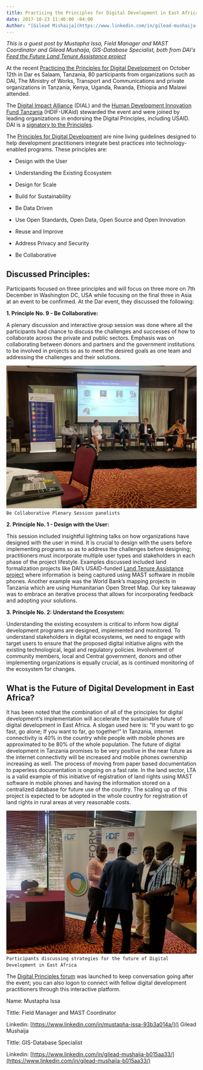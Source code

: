 ```yaml
---
title: Practicing the Principles for Digital Development in East Africa
date: 2017-10-23 11:46:00 -04:00
Author: "[Gilead Mishaija](https://www.linkedin.com/in/gilead-mushaija-b015aa33/)"
---
```


*This is a guest post by Mustapha Issa, Field Manager and MAST Coordinator and Gilead Mushaija, GIS-Database Specialist, both from DAI's [Feed the Future Land Tenure Assistance project](https://www.dai.com/our-work/projects/tanzania-feed-future-tanzania-land-tenure-assistance-lta)*

At the recent [Practicing the Principles for Digital Development](https://www.eventbrite.com/e/practicing-the-principles-for-digital-development-in-east-africa-tickets-37822273438) on October 12th in Dar es Salaam, Tanzania, 80 participants from organizations such as DAI, The Ministry of Works, Transport and Communications and private organizations in Tanzania, Kenya, Uganda, Rwanda, Ethiopia and Malawi attended.

The [Digital Impact Alliance](https://digitalimpactalliance.org/) (DIAL) and the [Human Development Innovation Fund Tanzania](http://www.hdif-tz.org/) (HDIF-UKAid) stewarded the event and were joined by leading organizations in endorsing the Digital Principles, including USAID. DAI is a [signatory to the Principles](https://digitalprinciples.org/endorse/endorsers/).

The [Principles for Digital Development](https://digitalprinciples.org/) are nine living guidelines designed to help development practitioners integrate best practices into technology-enabled programs. These principles are:

* Design with the User

* Understanding the Existing Ecosystem

* Design for Scale

* Build for Sustainability

* Be Data Driven

* Use Open Standards, Open Data, Open Source and Open Innovation

* Reuse and Improve

* Address Privacy and Security

* Be Collaborative

## Discussed Principles:

Participants focused on three principles and will focus on three more on 7th December in Washington DC, USA while focusing on the final three in Asia at an event to be confirmed.  At the Dar event, they discussed the following:

**1. Principle No. 9 - Be Collaborative:**

A plenary discussion and interactive group session was done where all the participants had chance to discuss the challenges and successes of how to collaborate across the private and public sectors. Emphasis was on collaborating between donors and partners and the government institutions to be involved in projects so as to meet the desired goals as one team and addressing the challenges and their solutions.

![principles photo 1.png](/uploads/principles%20photo%201.png)`Be Collaborative Plenary Session panelists`

**2. Principle No. 1 - Design with the User:**

This session included insightful lightning talks on how organizations have designed with the user in mind. It is crucial to design with the users before implementing programs so as to address the challenges before designing; practitioners must incorporate multiple user types and stakeholders in each phase of the project lifestyle. Examples discussed included land formalization projects like DAI’s USAID-funded [Land Tenure Assistance project](https://www.dai.com/our-work/projects/tanzania-feed-future-tanzania-land-tenure-assistance-lta) where information is being captured using MAST software in mobile phones. Another example was the World Bank’s mapping projects in Tanzania which are using Humanitarian Open Street Map. Our key takeaway was to embrace an iterative process that allows for incorporating feedback and adopting your solutions.

**3. Principle No. 2: Understand the Ecosystem:**

Understanding the existing ecosystem is critical to inform how digital development programs are designed, implemented and monitored. To understand stakeholders in digital ecosystems, we need to engage with target users to ensure that the proposed digital initiative aligns with the existing technological, legal and regulatory policies. Involvement of community members, local and Central government, donors and other implementing organizations is equally crucial, as is continued monitoring of the ecosystem for changes.

## What is the Future of Digital Development in East Africa?

It has been noted that the combination of all of the principles for digital development’s implementation will accelerate the sustainable future of digital development in East Africa. A slogan used here is: “If you want to go fast, go alone; If you want to far, go together!” In Tanzania, internet connectivity is 40% in the country while people with mobile phones are approximated to be 80% of the whole population. The future of digital development in Tanzania promises to be very positive in the near future as the internet connectivity will be increased and mobile phones ownership increasing as well. The process of moving from paper based documentation to paperless documentation is ongoing on a fast rate. In the land sector, LTA is a valid example of this initiative of registration of land rights using MAST software in mobile phones and having the information stored on a centralized database for future use of the country. The scaling up of this project is expected to be adopted in the whole country for registration of land rights in rural areas at very reasonable costs.

![principles photo 2.png](/uploads/principles%20photo%202.png)`Participants discussing strategies for the future of Digital Development in East Africa`

The [Digital Principles forum](http://forum.digitalprinciples.org) was launched to keep conversation going after the event; you can also logon to connect with fellow digital development practitioners through this interactive platform.



Name: Mustapha Issa

Tittle: Field Manager and MAST Coordinator

Linkedin: [https://www.linkedin.com/in/mustapha-issa-93b3a014a/]()
Gilead Mushaija

Tittle: GIS-Database Specialist

Linkedin: [https://www.linkedin.com/in/gilead-mushaija-b015aa33/](https://www.linkedin.com/in/gilead-mushaija-b015aa33/)